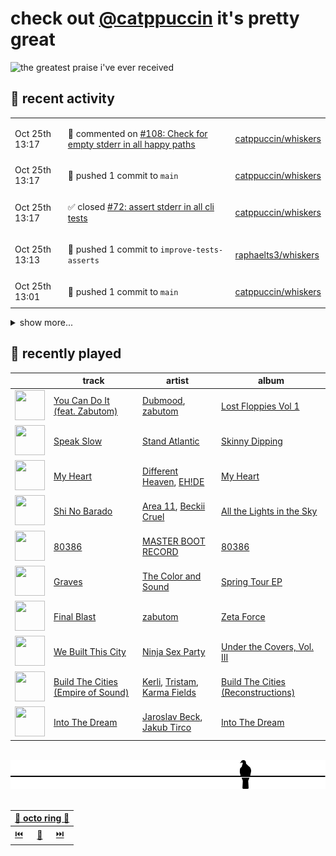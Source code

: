 # check out [@catppuccin](https://github.com/catppuccin) it's pretty great

![the greatest praise i've ever received](https://github.com/user-attachments/assets/ad888e4f-7a22-4eac-85a7-744eacd8eb46)

## 📅 recent activity

<!-- SCRIPT:REPLACE:GITHUB -->
<table>
<tbody>
<tr>
<td><span title='2025-10-25T13:17:11+00:00'>Oct 25th 13:17</span></td>
<td>

💬 commented on [#108: Check for empty stderr in all happy paths](https://github.com/catppuccin/whiskers/pull/108)

</td>
<td>

[catppuccin/whiskers](https://github.com/catppuccin/whiskers)

</td>
</tr>
<tr>
<td><span title='2025-10-25T13:17:06+00:00'>Oct 25th 13:17</span></td>
<td>

🚢 pushed 1 commit to `main`

</td>
<td>

[catppuccin/whiskers](https://github.com/catppuccin/whiskers)

</td>
</tr>
<tr>
<td><span title='2025-10-25T13:17:06+00:00'>Oct 25th 13:17</span></td>
<td>

✅ closed [#72: assert stderr in all cli tests](https://github.com/catppuccin/whiskers/issues/72)

</td>
<td>

[catppuccin/whiskers](https://github.com/catppuccin/whiskers)

</td>
</tr>
<tr>
<td><span title='2025-10-25T13:13:52+00:00'>Oct 25th 13:13</span></td>
<td>

🚢 pushed 1 commit to `improve-tests-asserts`

</td>
<td>

[raphaelts3/whiskers](https://github.com/raphaelts3/whiskers)

</td>
</tr>
<tr>
<td><span title='2025-10-25T13:01:07+00:00'>Oct 25th 13:01</span></td>
<td>

🚢 pushed 1 commit to `main`

</td>
<td>

[catppuccin/whiskers](https://github.com/catppuccin/whiskers)

</td>
</tr>
</tbody>
</table>

<details>
<summary>show more...</summary>
<table>
<tbody>
<tr>
<td><span title='2025-10-24T20:05:41+00:00'>Oct 24th 20:05</span></td>
<td>

🚢 pushed 1 commit to `main`

</td>
<td>

[backwardspy/doppelgamer](https://github.com/backwardspy/doppelgamer)

</td>
</tr>
<tr>
<td><span title='2025-10-23T10:53:25+00:00'>Oct 23rd 10:53</span></td>
<td>

💬 commented on [#55: Add a separate branch for iced 14](https://github.com/catppuccin/rust/issues/55)

</td>
<td>

[catppuccin/rust](https://github.com/catppuccin/rust)

</td>
</tr>
<tr>
<td><span title='2025-10-22T19:43:12+00:00'>Oct 22nd 19:43</span></td>
<td>

🚢 pushed 1 commit to `main`

</td>
<td>

[backwardspy/dcs-rich-presence](https://github.com/backwardspy/dcs-rich-presence)

</td>
</tr>
<tr>
<td><span title='2025-10-17T08:03:51+00:00'>Oct 17th 08:03</span></td>
<td>

🚢 pushed 1 commit to `main`

</td>
<td>

[backwardspy/doppelgamer](https://github.com/backwardspy/doppelgamer)

</td>
</tr>
<tr>
<td><span title='2025-10-15T20:55:01+00:00'>Oct 15th 20:55</span></td>
<td>

🚢 pushed 1 commit to `main`

</td>
<td>

[backwardspy/doppelgamer](https://github.com/backwardspy/doppelgamer)

</td>
</tr>
<tr>
<td><span title='2025-10-15T20:50:40+00:00'>Oct 15th 20:50</span></td>
<td>

🚢 pushed 1 commit to `main`

</td>
<td>

[backwardspy/doppelgamer](https://github.com/backwardspy/doppelgamer)

</td>
</tr>
<tr>
<td><span title='2025-10-15T20:42:55+00:00'>Oct 15th 20:42</span></td>
<td>

🚢 pushed 1 commit to `main`

</td>
<td>

[backwardspy/doppelgamer](https://github.com/backwardspy/doppelgamer)

</td>
</tr>
<tr>
<td><span title='2025-10-15T20:41:30+00:00'>Oct 15th 20:41</span></td>
<td>

🚢 pushed 1 commit to `main`

</td>
<td>

[backwardspy/doppelgamer](https://github.com/backwardspy/doppelgamer)

</td>
</tr>
<tr>
<td><span title='2025-10-15T20:38:11+00:00'>Oct 15th 20:38</span></td>
<td>

🚢 pushed 1 commit to `main`

</td>
<td>

[backwardspy/doppelgamer](https://github.com/backwardspy/doppelgamer)

</td>
</tr>
<tr>
<td><span title='2025-10-13T19:03:31+00:00'>Oct 13th 19:03</span></td>
<td>

🚢 pushed 1 commit to `main`

</td>
<td>

[catppuccin/rust](https://github.com/catppuccin/rust)

</td>
</tr>
<tr>
<td><span title='2025-10-13T17:17:37+00:00'>Oct 13th 17:17</span></td>
<td>

✅ closed [#50: Iced color conversion](https://github.com/catppuccin/rust/issues/50)

</td>
<td>

[catppuccin/rust](https://github.com/catppuccin/rust)

</td>
</tr>
<tr>
<td><span title='2025-10-13T17:17:36+00:00'>Oct 13th 17:17</span></td>
<td>

🚢 pushed 1 commit to `main`

</td>
<td>

[catppuccin/rust](https://github.com/catppuccin/rust)

</td>
</tr>
<tr>
<td><span title='2025-10-12T17:07:38+00:00'>Oct 12th 17:07</span></td>
<td>

🚢 pushed 1 commit to `main`

</td>
<td>

[catppuccin/vscode](https://github.com/catppuccin/vscode)

</td>
</tr>
<tr>
<td><span title='2025-10-12T17:07:38+00:00'>Oct 12th 17:07</span></td>
<td>

✅ closed [#595: This theme will cause current VSCode to display a black border under the `default` settings](https://github.com/catppuccin/vscode/issues/595)

</td>
<td>

[catppuccin/vscode](https://github.com/catppuccin/vscode)

</td>
</tr>
<tr>
<td><span title='2025-10-12T13:53:14+00:00'>Oct 12th 13:53</span></td>
<td>

💬 commented on [#595: This theme will cause current VSCode to display a black border under the `default` settings](https://github.com/catppuccin/vscode/issues/595)

</td>
<td>

[catppuccin/vscode](https://github.com/catppuccin/vscode)

</td>
</tr>
<tr>
<td><span title='2025-10-12T13:51:50+00:00'>Oct 12th 13:51</span></td>
<td>

🚀 opened [#598: fix: leave window border colours as default](https://github.com/catppuccin/vscode/pull/598)

</td>
<td>

[catppuccin/vscode](https://github.com/catppuccin/vscode)

</td>
</tr>
</tbody>
</table>
</details>
<!-- SCRIPT:REPLACE:GITHUB -->

## 🎵 recently played

<!-- SCRIPT:REPLACE:SPOTIFY -->
| | track | artist | album |
| - | - | - | - |
| <img src="https://i.scdn.co/image/ab67616d000048516cc5751eb3196b168c5a92ba" width="48" height="48"> | [You Can Do It (feat. Zabutom)](https://open.spotify.com/track/65kdXrBLzZ9AtEf7djTSlB) | [Dubmood](https://open.spotify.com/artist/4D2G48IdJKhcdZ5c1dqp5Z), [zabutom](https://open.spotify.com/artist/3z9XCKFZ4a6xxvMK9haQy5) | [Lost Floppies Vol 1](https://open.spotify.com/track/65kdXrBLzZ9AtEf7djTSlB) |
| <img src="https://i.scdn.co/image/ab67616d000048513cc81a9fd588ad6f314e8d5d" width="48" height="48"> | [Speak Slow](https://open.spotify.com/track/5PzYC4MeSTqz5L8ab6FnRX) | [Stand Atlantic](https://open.spotify.com/artist/1W2Fv4YUnjC8hx2qQd6fGh) | [Skinny Dipping](https://open.spotify.com/track/5PzYC4MeSTqz5L8ab6FnRX) |
| <img src="https://i.scdn.co/image/ab67616d00004851af94953c36d15db60fe660b9" width="48" height="48"> | [My Heart](https://open.spotify.com/track/1X7eCHIaD83s2r5i95ZXUC) | [Different Heaven](https://open.spotify.com/artist/0pCGA9tdtbWwo1pKIs0CFx), [EH!DE](https://open.spotify.com/artist/1EkJy0Tz2PYa8ohGWOnqkw) | [My Heart](https://open.spotify.com/track/1X7eCHIaD83s2r5i95ZXUC) |
| <img src="https://i.scdn.co/image/ab67616d0000485122cfd1daab517361e7987929" width="48" height="48"> | [Shi No Barado](https://open.spotify.com/track/028eHoODO39uXKd2UGYq4t) | [Area 11](https://open.spotify.com/artist/3jULn43a6xfzqleyeFjPIq), [Beckii Cruel](https://open.spotify.com/artist/292ZlwqNqc8lbEvzYN82Ey) | [All the Lights in the Sky](https://open.spotify.com/track/028eHoODO39uXKd2UGYq4t) |
| <img src="https://i.scdn.co/image/ab67616d0000485107673f1b3156fd37b59a0c78" width="48" height="48"> | [80386](https://open.spotify.com/track/0qI8SA8nRvRDYv2krkrJOU) | [MASTER BOOT RECORD](https://open.spotify.com/artist/77s5NAGQbxu8oLstaqSwHE) | [80386](https://open.spotify.com/track/0qI8SA8nRvRDYv2krkrJOU) |
| <img src="https://i.scdn.co/image/ab67616d000048517b798973ecda1f4c0614b6bd" width="48" height="48"> | [Graves](https://open.spotify.com/track/5zXrH9sl9GZNtWMC5y1sFa) | [The Color and Sound](https://open.spotify.com/artist/3yyyf5AqMR00XBVzVfSt5r) | [Spring Tour EP](https://open.spotify.com/track/5zXrH9sl9GZNtWMC5y1sFa) |
| <img src="https://i.scdn.co/image/ab67616d00004851d87524f0967a67fbf691a146" width="48" height="48"> | [Final Blast](https://open.spotify.com/track/12UYnL3q2Xm3U7gFCRfAKs) | [zabutom](https://open.spotify.com/artist/3z9XCKFZ4a6xxvMK9haQy5) | [Zeta Force](https://open.spotify.com/track/12UYnL3q2Xm3U7gFCRfAKs) |
| <img src="https://i.scdn.co/image/ab67616d000048518997b5e2a99266c9b4b21247" width="48" height="48"> | [We Built This City](https://open.spotify.com/track/4wX1Qkf3JP9Ziy0Tb2jkfS) | [Ninja Sex Party](https://open.spotify.com/artist/3jsyANBBy6gOZUSQhiGclx) | [Under the Covers, Vol. III](https://open.spotify.com/track/4wX1Qkf3JP9Ziy0Tb2jkfS) |
| <img src="https://i.scdn.co/image/ab67616d000048510583618ae0ef3c3589d8c48a" width="48" height="48"> | [Build The Cities (Empire of Sound)](https://open.spotify.com/track/3ddXmeE46Jwc389ZUdQVSo) | [Kerli](https://open.spotify.com/artist/4IFgewC2urR62Fwt7uAU03), [Tristam](https://open.spotify.com/artist/28Ky95tmlHktB96DBUoB0g), [Karma Fields](https://open.spotify.com/artist/1tRsdSvjwp34PDvcmix6SJ) | [Build The Cities (Reconstructions)](https://open.spotify.com/track/3ddXmeE46Jwc389ZUdQVSo) |
| <img src="https://i.scdn.co/image/ab67616d000048513f4f07efbead035f24a09b5d" width="48" height="48"> | [Into The Dream](https://open.spotify.com/track/7ciuMNLqauyzbbBZHMXoGB) | [Jaroslav Beck](https://open.spotify.com/artist/2qaihH7C0RAiTnCDHYTkxY), [Jakub Tirco](https://open.spotify.com/artist/0q1Ueb46rFG29potDJywoU) | [Into The Dream](https://open.spotify.com/track/7ciuMNLqauyzbbBZHMXoGB) |

<!-- SCRIPT:REPLACE:SPOTIFY -->

<br>

<div align="center">

<picture>
    <source media="(prefers-color-scheme: light)" srcset="assets/pigeon-light.svg">
    <source media="(prefers-color-scheme: dark)" srcset="assets/pigeon-dark.svg">
    <img alt="pigeon sitting on a wire" src="assets/pigeon-light.svg">
</picture>

<br>
<br>

<table>
    <thead>
        <th colspan="3"><a href="https://octo-ring.com">🐙 octo ring 🐙</a></th>
    </thead>
    <tbody>
        <td><a href="https://octo-ring.com/p/backwardspy/prev">⏮️</a></td>
        <td><a href="https://octo-ring.com/p/backwardspy/random">🔀</a></td>
        <td><a href="https://octo-ring.com/p/backwardspy/next">⏭️</a></td>
    </tbody>
</table>

</div>
